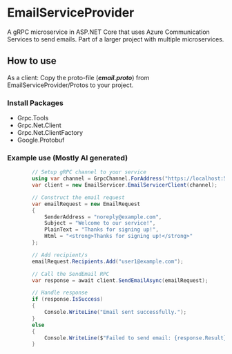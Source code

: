 
# EmailServiceProvider

A gRPC microservice in ASP.NET Core that uses Azure Communication Services to send emails. Part of a larger project with
multiple microservices.

## How to use

As a client: Copy the proto-file (***email.proto***) from EmailServiceProvider/Protos to your project.

### Install Packages

- Grpc.Tools
- Grpc.Net.Client
- Grpc.Net.ClientFactory
- Google.Protobuf

### Example use (Mostly AI generated)

```csharp
        // Setup gRPC channel to your service
        using var channel = GrpcChannel.ForAddress("https://localhost:5000");
        var client = new EmailServicer.EmailServicerClient(channel);

        // Construct the email request
        var emailRequest = new EmailRequest
        {
            SenderAddress = "noreply@example.com",
            Subject = "Welcome to our service!",
            PlainText = "Thanks for signing up!",
            Html = "<strong>Thanks for signing up!</strong>"
        };

        // Add recipient/s
        emailRequest.Recipients.Add("user1@example.com");

        // Call the SendEmail RPC
        var response = await client.SendEmailAsync(emailRequest);

        // Handle response
        if (response.IsSuccess)
        {
            Console.WriteLine("Email sent successfully.");
        }
        else
        {
            Console.WriteLine($"Failed to send email: {response.Result}");
        }
```